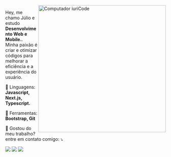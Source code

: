 <img src="https://raw.githubusercontent.com/MicaelliMedeiros/micaellimedeiros/master/image/computer-illustration.png" min-width="400px" max-width="400px" width="400px" align="right" alt="Computador iuriCode">

<p align="left"> 
  Hey, me chamo Júlio e estudo <strong>Desenvolvimento Web e Mobile.</strong>.<br>
  Minha paixão é criar e otimizar códigos para melhorar a eficiência e a experiência do usuário.
</p>

<p align="left">
  🦄 Linguagens: <strong>Javascript, Next.js, Typescript.</strong>
</p>

<p align="left">
  💼 Ferramentas: <strong>Bootstrap, Git</strong>
</p>

<p align="left">
  💌 Gostou do meu trabalho? entre em contato comigo: ⤵️
</p>

<p align="left">
  <a href="#" alt="Gmail">
  <img src="https://img.shields.io/badge/-Gmail-FF0000?style=flat-square&labelColor=FF0000&logo=gmail&logoColor=white&link=juliodeveloper0777" /></a>

  <a href="https://www.linkedin.com/in/julio-developer-32036b274" alt="Linkedin">
  <img src="https://img.shields.io/badge/-Linkedin-0e76a8?style=flat-square&logo=Linkedin&logoColor=white&link=julio-developer-32036b274" /></a>

  <a href="https://www.instagram.com/juliodeveloper777/" alt="Instagram">
  <img src="https://img.shields.io/badge/-Instagram-DF0174?style=flat-square&labelColor=DF0174&logo=instagram&logoColor=white&link=https://www.instagram.com/juliodeveloper777/"/></a>
</p>  
